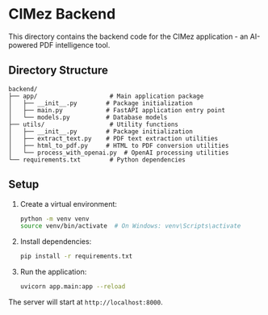 # CIMez Backend

This directory contains the backend code for the CIMez application - an AI-powered PDF intelligence tool.

## Directory Structure

```
backend/
├── app/                    # Main application package
│   ├── __init__.py        # Package initialization
│   ├── main.py            # FastAPI application entry point
│   └── models.py          # Database models
├── utils/                  # Utility functions
│   ├── __init__.py        # Package initialization
│   ├── extract_text.py    # PDF text extraction utilities
│   ├── html_to_pdf.py     # HTML to PDF conversion utilities
│   └── process_with_openai.py  # OpenAI processing utilities
└── requirements.txt        # Python dependencies
```

## Setup

1. Create a virtual environment:
   ```bash
   python -m venv venv
   source venv/bin/activate  # On Windows: venv\Scripts\activate
   ```

2. Install dependencies:
   ```bash
   pip install -r requirements.txt
   ```

3. Run the application:
   ```bash
   uvicorn app.main:app --reload
   ```

The server will start at `http://localhost:8000`. 